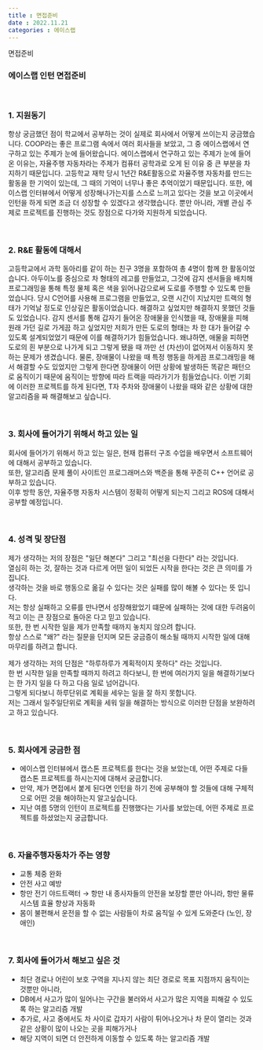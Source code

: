 ```yaml
---
title : 면접준비
date : 2022.11.21
categories : 에이스랩
---
```


면접준비

### 에이스랩 인턴 면접준비

<br/>

### 1. 지원동기

항상 궁금했던 점이 학교에서 공부하는 것이 실제로 회사에서 어떻게 쓰이는지 궁금했습니다. COOP라는 좋은 프로그램 속에서 여러 회사들을 보았고, 그 중 에이스랩에서 연구하고 있는 주제가 눈에 들어왔습니다. 에이스랩에서 연구하고 있는 주제가 눈에 들어온 이유는, 자율주행 자동차라는 주제가 컴퓨터 공학과로 오게 된 이유 중 큰 부분을 차지하기 때문입니다. 고등학교 재학 당시 1년간 R&E활동으로 자율주행 자동차를 만드는 활동을 한 기억이 있는데, 그 때의 기억이 너무나 좋은 추억이었기 때문입니다. 또한, 에이스랩 인터뷰에서 어떻게 성장해나가는지를 스스로 느끼고 있다는 것을 보고 이곳에서 인턴을 하게 되면 조금 더 성장할 수 있겠다고 생각했습니다. 뿐만 아니라, 개별 관심 주제로 프로젝트를 진행하는 것도 장점으로 다가와 지원하게 되었습니다.

<br/>

### 2. R&E 활동에 대해서

고등학교에서 과학 동아리를 같이 하는 친구 3명을 포함하여 총 4명이 함께 한 활동이었습니다. 아두이노를 중심으로 차 형태의 레고를 만들었고, 그것에 감지 센서들을 배치해 프로그래밍을 통해 특정 물체 혹은 색을 읽어나감으로써 도로를 주행할 수 있도록 만들었습니다. 당시 C언어를 사용해 프로그램을 만들었고, 오랜 시간이 지났지만 트랙의 형태가 기억날 정도로 인상깊은 활동이었습니다. 해결하고 싶었지만 해결하지 못했던 것들도 있었습니다. 감지 센서를 통해 갑자기 들어온 장애물을 인식했을 때, 장애물을 피해 원래 가던 길로 가게끔 하고 싶었지만 저희가 만든 도로의 형태는 차 한 대가 들어갈 수 있도록 설계되었었기 때문에 이를 해결하기가 힘들었습니다. 왜냐하면, 애물을 피하면 도로의 흰 부분으로 나가게 되고 그렇게 됐을 때 까만 선 (차선)이 없어져서 이동하지 못하는 문제가 생겼습니다. 물론, 장애물이 나왔을 때 특정 행동을 하게끔 프로그래밍을 해서 해결할 수도 있었지만 그렇게 한다면 장애물이 어떤 상황에 발생하든 똑같은 패턴으로 움직이기 때문에 움직이는 방향에 따라 트랙을 따라가기가 힘들었습니다. 이번 기회에 이러한 프로젝트를 하게 된다면, T자 주차와 장애물이 나왔을 때와 같은 상황에 대한 알고리즘을 짜 해결해보고 싶습니다.  

<br/>

### 3. 회사에 들어가기 위해서 하고 있는 일

회사에 들어가기 위해서 하고 있는 일은, 현재 컴퓨터 구조 수업을 배우면서 소프트웨어에 대해서 공부하고 있습니다.      
또한, 알고리즘 문제 풀이 사이트인 프로그래머스와 백준을 통해 꾸준히 C++ 언어로 공부하고 있습니다.   
이후 방학 동안, 자율주행 자동차 시스템이 정확히 어떻게 되는지 그리고 ROS에 대해서 공부할 예정입니다.

<br/>

### 4. 성격 및 장단점

제가 생각하는 저의 장점은 "일단 해본다" 그리고 "최선을 다한다" 라는 것입니다.   
열심히 하는 것, 잘하는 것과 다르게 어떤 일이 되었든 시작을 한다는 것은 큰 의미를 가집니다.  
생각하는 것을 바로 행동으로 옮길 수 있다는 것은 실패를 많이 해볼 수 있다는 뜻 입니다.           
저는 항상 실패하고 오류를 만나면서 성장해왔었기 떄문에 실패하는 것에 대한 두려움이 적고 이는 큰 장점으로 돌아온 다고 믿고 있습니다.     
또한, 한 번 시작한 일을 제가 만족할 때까지 놓치지 않으려 합니다.    
항상 스스로 "왜?" 라는 질문을 던지며 모든 궁금증이 해소될 때까지 시작한 일에 대해 마무리를 하려고 합니다.   

제가 생각하는 저의 단점은 "하루하루가 계획적이지 못하다" 라는 것입니다.    
한 번 시작한 일을 만족할 때까지 하려고 하다보니, 한 번에 여러가지 일을 해결하기보다는 한 가지 일을 다 하고 다음 일로 넘어갑니다.    
그렇게 되다보니 하루단위로 계획을 세우는 일을 잘 하지 못합니다.     
저는 그래서 일주일단위로 계획을 세워 일을 해결하는 방식으로 이러한 단점을 보완하려고 하고 있습니다.

<br/>

### 5. 회사에게 궁금한 점

- 에이스랩 인터뷰에서 캡스톤 프로젝트를 한다는 것을 보았는데, 어떤 주제로 다들 캡스톤 프로젝트를 하시는지에 대해서 궁금합니다.           
- 만약, 제가 면접에서 붙게 된다면 인턴을 하기 전에 공부해야 할 것들에 대해 구체적으로 어떤 것을 해야하는지 알고싶습니다.      
- 지난 여름 5명의 인턴이 프로젝트를 진행했다는 기사를 보았는데, 어떤 주제로 프로젝트를 하셨었는지 궁금합니다.     


<br/>

### 6. 자율주행자동차가 주는 영향

- 교통 체중 완화
- 안전 사고 예방
- 항만 전기 야드트랙터 → 항만 내 종사자들의 안전을 보장할 뿐만 아니라, 항만 물류 시스템 효율 향상과 자동화
- 몸이 불편해서 운전을 할 수 없는 사람들이 차로 움직일 수 있게 도와준다 (노인, 장애인)

<br/>

### 7. 회사에 들어가서 해보고 싶은 것 

- 최단 경로나 어린이 보호 구역을 지나지 않는 최단 경로로 목표 지점까지 움직이는 것뿐만 아니라, 
- DB에서 사고가 많이 일어나는 구간을 불러와서 사고가 많은 지역을 피해갈 수 있도록 하는 알고리즘 개발
- 추가로, 사고 중에서도 차 사이로 갑자기 사람이 튀어나오거나 차 문이 열리는 것과 같은 상황이 많이 나오는 곳을 피해가거나 
- 해당 지역이 되면 더 안전하게 이동할 수 있도록 하는 알고리즘 개발





